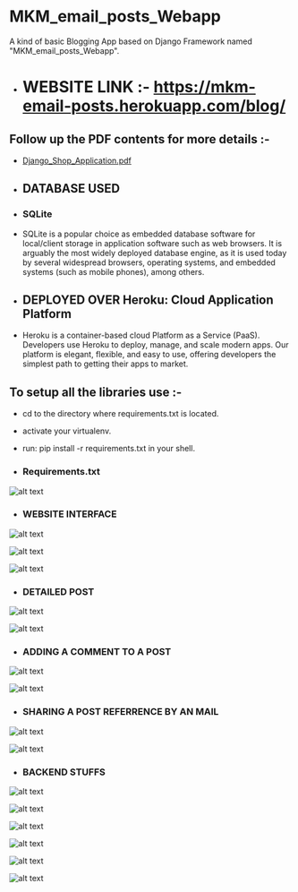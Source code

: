 # MKM_email_posts_Webapp
A kind of basic Blogging App based on Django Framework named "MKM_email_posts_Webapp".

- # WEBSITE LINK :-  https://mkm-email-posts.herokuapp.com/blog/

## Follow up the PDF contents for more details :-
- [Django_Shop_Application.pdf](https://github.com/MohitKumarMandhre/MKM_email_posts_Webapp/blob/master/Django_Blog_Application.pdf)

- ## DATABASE USED
- ### SQLite 
- SQLite is a popular choice as embedded database software for local/client storage in application software such as web browsers. It is arguably the most widely deployed database engine, as it is used today by several widespread browsers, operating systems, and embedded systems (such as mobile phones), among others.


- ##  DEPLOYED OVER Heroku: Cloud Application Platform
-  Heroku is a container-based cloud Platform as a Service (PaaS). Developers use Heroku to deploy, manage, and scale modern apps. Our platform is elegant, flexible, and easy to use, offering developers the simplest path to getting their apps to market.

## To setup all the libraries use :-

- cd to the directory where requirements.txt is located.
- activate your virtualenv.
- run: pip install -r requirements.txt in your shell.

- ### Requirements.txt

![alt text](https://github.com/MohitKumarMandhre/MKM_email_posts_Webapp/blob/master/IMAGE_SET/req.PNG)

- ### WEBSITE INTERFACE

![alt text](https://github.com/MohitKumarMandhre/MKM_email_posts_Webapp/blob/master/IMAGE_SET/1.PNG)

![alt text](https://github.com/MohitKumarMandhre/MKM_email_posts_Webapp/blob/master/IMAGE_SET/2.PNG)

![alt text](https://github.com/MohitKumarMandhre/MKM_email_posts_Webapp/blob/master/IMAGE_SET/3.PNG)

- ### DETAILED POST

![alt text](https://github.com/MohitKumarMandhre/MKM_email_posts_Webapp/blob/master/IMAGE_SET/det-1.PNG)

![alt text](https://github.com/MohitKumarMandhre/MKM_email_posts_Webapp/blob/master/IMAGE_SET/det-2.PNG)

- ### ADDING A COMMENT TO A POST

![alt text](https://github.com/MohitKumarMandhre/MKM_email_posts_Webapp/blob/master/IMAGE_SET/add-comment.PNG)

![alt text](https://github.com/MohitKumarMandhre/MKM_email_posts_Webapp/blob/master/IMAGE_SET/after-add.PNG)

- ### SHARING A POST REFERRENCE BY AN MAIL

![alt text](https://github.com/MohitKumarMandhre/MKM_email_posts_Webapp/blob/master/IMAGE_SET/email-s1.PNG)

![alt text](https://github.com/MohitKumarMandhre/MKM_email_posts_Webapp/blob/master/IMAGE_SET/email-s2.PNG)

- ### BACKEND STUFFS

![alt text](https://github.com/MohitKumarMandhre/MKM_email_posts_Webapp/blob/master/IMAGE_SET/b1.PNG)

![alt text](https://github.com/MohitKumarMandhre/MKM_email_posts_Webapp/blob/master/IMAGE_SET/b-u1.PNG)

![alt text](https://github.com/MohitKumarMandhre/MKM_email_posts_Webapp/blob/master/IMAGE_SET/b-p1.PNG)

![alt text](https://github.com/MohitKumarMandhre/MKM_email_posts_Webapp/blob/master/IMAGE_SET/b-p1.det)

![alt text](https://github.com/MohitKumarMandhre/MKM_email_posts_Webapp/blob/master/IMAGE_SET/b-c1.PNG)

![alt text](https://github.com/MohitKumarMandhre/MKM_email_posts_Webapp/blob/master/IMAGE_SET/b-c1-det.PNG)
